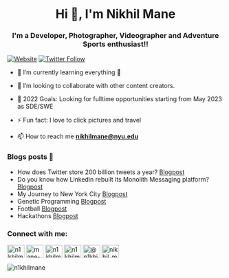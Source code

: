 



<!--### Hi there, I'm Nikhil 👋

[![Website](https://img.shields.io/website?label=nikhilmane.com&style=for-the-badge&url=https%3A%2F%2Fnikhilmane.com)](https://nikhilmane.com)
[![Twitter Follow](https://img.shields.io/twitter/follow/n1khilmane?color=1DA1F2&logo=twitter&style=for-the-badge)](https://twitter.com/n1khilmane)

## I'm a Developer, Photographer, Videographer and Adventure Sports enthusiast!!

- 🔭 I just launched my website: [Portfolio][website]!
- 🌱 I’m currently learning everything 🤣
- 👯 I’m looking to collaborate with other content creators
- 🥅 2021 Goals: Contribute more to Open Source projects
- ⚡ Fun fact: I love to click pictures and play guitar.



### Connect with me:

[<img align="left" alt="nikhilmane.com" width="22px" src="https://raw.githubusercontent.com/iconic/open-iconic/master/svg/globe.svg" />][website]
[<img align="left" alt="codeSTACKr | YouTube" width="22px" src="https://cdn.jsdelivr.net/npm/simple-icons@v3/icons/youtube.svg" />][youtube]
[<img align="left" alt="codeSTACKr | Twitter" width="22px" src="https://cdn.jsdelivr.net/npm/simple-icons@v3/icons/twitter.svg" />][twitter]
[<img align="left" alt="codeSTACKr | LinkedIn" width="22px" src="https://cdn.jsdelivr.net/npm/simple-icons@v3/icons/linkedin.svg" />][linkedin]
[<img align="left" alt="codeSTACKr | Instagram" width="22px" src="https://cdn.jsdelivr.net/npm/simple-icons@v3/icons/instagram.svg" />][instagram]

<br />

### Languages and Tools:

<img align="left" alt="Visual Studio Code" width="26px" src="https://raw.githubusercontent.com/github/explore/80688e429a7d4ef2fca1e82350fe8e3517d3494d/topics/visual-studio-code/visual-studio-code.png" />
<img align="left" alt="HTML5" width="26px" src="https://raw.githubusercontent.com/github/explore/80688e429a7d4ef2fca1e82350fe8e3517d3494d/topics/html/html.png" />
<img align="left" alt="CSS3" width="26px" src="https://raw.githubusercontent.com/github/explore/80688e429a7d4ef2fca1e82350fe8e3517d3494d/topics/css/css.png" />
<img align="left" alt="Sass" width="26px" src="https://raw.githubusercontent.com/github/explore/80688e429a7d4ef2fca1e82350fe8e3517d3494d/topics/sass/sass.png" />
<img align="left" alt="JavaScript" width="26px" src="https://raw.githubusercontent.com/github/explore/80688e429a7d4ef2fca1e82350fe8e3517d3494d/topics/javascript/javascript.png" />
<img align="left" alt="React" width="26px" src="https://raw.githubusercontent.com/github/explore/80688e429a7d4ef2fca1e82350fe8e3517d3494d/topics/react/react.png" />
<img align="left" alt="Gatsby" width="26px" src="https://raw.githubusercontent.com/github/explore/e94815998e4e0713912fed477a1f346ec04c3da2/topics/gatsby/gatsby.png" />
<img align="left" alt="GraphQL" width="26px" src="https://raw.githubusercontent.com/github/explore/80688e429a7d4ef2fca1e82350fe8e3517d3494d/topics/graphql/graphql.png" />
<img align="left" alt="Node.js" width="26px" src="https://raw.githubusercontent.com/github/explore/80688e429a7d4ef2fca1e82350fe8e3517d3494d/topics/nodejs/nodejs.png" />
<img align="left" alt="Deno" width="26px" src="https://raw.githubusercontent.com/github/explore/361e2821e2dea67711cde99c9c40ed357061cf27/topics/deno/deno.png" />
<img align="left" alt="SQL" width="26px" src="https://raw.githubusercontent.com/github/explore/80688e429a7d4ef2fca1e82350fe8e3517d3494d/topics/sql/sql.png" />
<img align="left" alt="MySQL" width="26px" src="https://raw.githubusercontent.com/github/explore/80688e429a7d4ef2fca1e82350fe8e3517d3494d/topics/mysql/mysql.png" />
<img align="left" alt="MongoDB" width="26px" src="https://raw.githubusercontent.com/github/explore/80688e429a7d4ef2fca1e82350fe8e3517d3494d/topics/mongodb/mongodb.png" />
<img align="left" alt="Git" width="26px" src="https://raw.githubusercontent.com/github/explore/80688e429a7d4ef2fca1e82350fe8e3517d3494d/topics/git/git.png" />
<img align="left" alt="GitHub" width="26px" src="https://raw.githubusercontent.com/github/explore/78df643247d429f6cc873026c0622819ad797942/topics/github/github.png" />
<img align="left" alt="Terminal" width="26px" src="https://raw.githubusercontent.com/github/explore/80688e429a7d4ef2fca1e82350fe8e3517d3494d/topics/terminal/terminal.png" />

<br />
<br />

---

<!--### 📺 Latest YouTube Videos

<!-- YOUTUBE:START 
- [7 HOUR React Course, Quantum Computing, and Top CSS Frameworks 🤯 // STACKr News Weekly - Issue 2](https://www.youtube.com/watch?v=z8RAL5f-SF0)
- [Top VS Code Updates | v1.58 Released!! | Tips & Tricks 2021 (Visual Studio Code)](https://www.youtube.com/watch?v=lWC3bSuADRw)
- [AI Copilots, Dinosaurs, and AWS 🤯 // STACKr News Weekly - Issue 1](https://www.youtube.com/watch?v=7kmb7-tFuXM)
- [First Look at GitHub Copilot in VS Code | Just Another AI Programming Tool?](https://www.youtube.com/watch?v=calK4DpJV8A)
- [The Secret Blog Writing Formula That Actually Works](https://www.youtube.com/watch?v=-7ztydZcSgY)
<!-- YOUTUBE:END -->

<!--➡️ [more videos...](https://youtube.com/codestackr)

---

### 📕 Latest Blog Posts

<!-- BLOG-POST-LIST:START
- [How To Pass Application Tracking Systems (ATS) & Get Interviews - Resume Tips for Software Developer](https://dev.to/codestackr/how-to-pass-application-tracking-systems-ats-get-interviews-resume-tips-for-software-developer-4bmo)
- [Microinteractions: Password Validation Animation](https://dev.to/codestackr/microinteractions-password-validation-animation-5629)
- [Notion + YouTube - A Powerful Combination for Productivity](https://dev.to/codestackr/notion-youtube-a-powerful-combination-for-productivity-1def)
- [Regular Expressions (RegEx) Crash Course](https://dev.to/codestackr/regular-expressions-regex-crash-course-248n)
- [Emmet Part 2 - Advanced](https://dev.to/codestackr/emmet-part-2-advanced-4c65)
<!-- BLOG-POST-LIST:END 

➡️ [more blog posts...](https://codestackr.com)

-->

<!--<details>
  <summary>:zap: Recent GitHub Activity</summary>
  
<!--START_SECTION:activity
1. 🗣 Commented on [#1](https://github.com/codeSTACKr/portfolio-sass/issues/1) in [codeSTACKr/portfolio-sass](https://github.com/codeSTACKr/portfolio-sass)
2. 🎉 Merged PR [#1](https://github.com/codeSTACKr/portfolio-sass/pull/1) in [codeSTACKr/portfolio-sass](https://github.com/codeSTACKr/portfolio-sass)
3. 🗣 Commented on [#10](https://github.com/codeSTACKr/codestackr-vscode-theme/issues/10) in [codeSTACKr/codestackr-vscode-theme](https://github.com/codeSTACKr/codestackr-vscode-theme)
4. 🗣 Commented on [#11](https://github.com/codeSTACKr/codestackr-vscode-theme/issues/11) in [codeSTACKr/codestackr-vscode-theme](https://github.com/codeSTACKr/codestackr-vscode-theme)
5. ❌ Closed PR [#1](https://github.com/codeSTACKr/spotify-now-playing/pull/1) in [codeSTACKr/spotify-now-playing](https://github.com/codeSTACKr/spotify-now-playing)
END_SECTION:activity-->

<!--</details>

<details>
  <summary>:zap: GitHub Stats</summary>

  <img align="left" alt="codeSTACKr's GitHub Stats" src="https://github-readme-stats.codestackr.vercel.app/api?username=codeSTACKr&show_icons=true&hide_border=true" />

</details>

[website]: https://nikhilmane.com
[course]: http://vsCodeHero.com
[twitter]: https://twitter.com/n1khilmane
[youtube]: https://youtube.com/codeSTACKr
[instagram]: https://instagram.com/n1khilmane
[linkedin]: https://linkedin.com/in/mane-nikhil -->

<h1 align="center">Hi 👋, I'm Nikhil Mane</h1>
<h3 align="center">I'm a Developer, Photographer, Videographer and Adventure Sports enthusiast!!</h3>

<!--<p align="left"> <img src="https://komarev.com/ghpvc/?username=n1khilmane&label=Profile%20views&color=0e75b6&style=flat" alt="n1khilmane" /> </p>

<p align="left"> <a href="https://github.com/ryo-ma/github-profile-trophy"><img src="https://github-profile-trophy.vercel.app/?username=n1khilmane" alt="n1khilmane" /></a> </p>

<p align="left"> <a href="https://twitter.com/n1khilmane" target="blank"><img src="https://img.shields.io/twitter/follow/n1khilmane?logo=twitter&style=for-the-badge" alt="n1khilmane" /></a> </p>-->

[![Website](https://img.shields.io/website?label=nikhilmane.com&style=for-the-badge&url=https%3A%2F%2Fnikhilmane.com)](https://nikhilmane.com)
[![Twitter Follow](https://img.shields.io/twitter/follow/n1khilmane?color=1DA1F2&logo=twitter&style=for-the-badge)](https://twitter.com/n1khilmane)

<!--- 🔭 I just launched my website: [Portfolio][website]!-->

- 🌱 I’m currently learning everything 🤣

- 👯 I’m looking to collaborate with other content creators.

- 🥅 2022 Goals: Looking for fulltime opportunities starting from May 2023 as SDE/SWE

- ⚡ Fun fact: I love to click pictures and travel

- 📫 How to reach me **nikhilmane@nyu.edu**

<!-- 📄 Know about my experiences [Resume](https://drive.google.com/file/d/1Ik4afPuYXHS6RahNQyXgYWil89CKQsEl/view)-->

### Blogs posts 📄 
<!-- BLOG-POST-LIST:START -->
- How does Twitter store 200 billion tweets a year? [Blogpost](https://nikhil-mane.hashnode.dev/how-does-twitter-store-200-billion-tweets-a-year)
- Do you know how Linkedin rebuilt its Monolith Messaging platform? [Blogpost](https://nikhil-mane.hashnode.dev/do-you-know-how-linkedin-rebuilt-its-monolith-messaging-platform)
- My Journey to New York City [Blogpost](https://medium.com/@n1khilmane/my-journey-to-the-new-york-city-60c918f159e4)
- Genetic Programming [Blogpost](https://medium.com/@n1khilmane/genetic-programming-c65362433a68)
- Football [Blogpost](https://medium.com/@n1khilmane/my-football-journey-3fa77956df18)
- Hackathons [Blogpost](https://medium.com/@n1khilmane/hackathons-547539b5f4dd)
<!-- BLOG-POST-LIST:END -->

<h3 align="left">Connect with me:</h3>
<p align="left">
<!--<a href="https://dev.to/nikhilmane" target="blank"><img align="center" src="https://cdn.jsdelivr.net/npm/simple-icons@3.0.1/icons/dev-dot-to.svg" alt="nikhilmane" height="30" width="40" /></a>-->
<a href="https://twitter.com/n1khilmane" target="blank"><img align="center" src="https://raw.githubusercontent.com/rahuldkjain/github-profile-readme-generator/master/src/images/icons/Social/twitter.svg" alt="n1khilmane" height="30" width="40" /></a>
<a href="https://linkedin.com/in/mane-nikhil" target="blank"><img align="center" src="https://raw.githubusercontent.com/rahuldkjain/github-profile-readme-generator/master/src/images/icons/Social/linked-in-alt.svg" alt="mane-nikhil" height="30" width="40" /></a>
<a href="https://fb.com/n1khilmane" target="blank"><img align="center" src="https://raw.githubusercontent.com/rahuldkjain/github-profile-readme-generator/master/src/images/icons/Social/facebook.svg" alt="n1khilmane" height="30" width="40" /></a>
<a href="https://instagram.com/n1khilmane" target="blank"><img align="center" src="https://raw.githubusercontent.com/rahuldkjain/github-profile-readme-generator/master/src/images/icons/Social/instagram.svg" alt="n1khilmane" height="30" width="40" /></a>
<a href="https://medium.com/@n1khilmane" target="blank"><img align="center" src="https://raw.githubusercontent.com/rahuldkjain/github-profile-readme-generator/master/src/images/icons/Social/medium.svg" alt="@n1khilmane" height="30" width="40" /></a>
<a href="https://www.leetcode.com/nikhil_mane" target="blank"><img align="center" src="https://raw.githubusercontent.com/rahuldkjain/github-profile-readme-generator/master/src/images/icons/Social/leet-code.svg" alt="nikhil_mane" height="30" width="40" /></a>
<!--<a href="https://auth.geeksforgeeks.org/user/stillirise" target="blank"><img align="center" src="https://raw.githubusercontent.com/rahuldkjain/github-profile-readme-generator/master/src/images/icons/Social/geeks-for-geeks.svg" alt="stillirise" height="30" width="40" /></a>-->
</p>



<!--<p><img align="left" src="https://github-readme-stats.vercel.app/api/top-langs?username=n1khilmane&show_icons=true&locale=en&layout=compact" alt="n1khilmane" /></p>-->

<!--<p>&nbsp;<img align="center" src="https://github-readme-stats.vercel.app/api?username=n1khilmane&show_icons=true&locale=en" alt="n1khilmane" /></p>-->

<p><img align="center" src="https://github-readme-streak-stats.herokuapp.com/?user=n1khilmane&" alt="n1khilmane" /></p>

[website]: https://nikhilmane.com
[course]: http://vsCodeHero.com
[twitter]: https://twitter.com/n1khilmane
[youtube]: https://youtube.com/codeSTACKr
[instagram]: https://instagram.com/n1khilmane
[linkedin]: https://linkedin.com/in/mane-nikhil 



